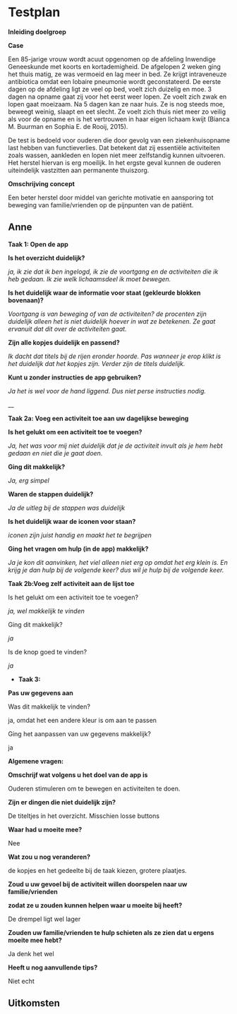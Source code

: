 # Testplan

**Inleiding doelgroep**

**Case**

Een 85-jarige vrouw wordt acuut opgenomen op de afdeling Inwendige Geneeskunde met koorts en kortademigheid. De afgelopen 2 weken ging het thuis matig, ze was vermoeid en lag meer in bed. Ze krijgt intraveneuze antibiotica omdat een lobaire pneumonie wordt geconstateerd. De eerste dagen op de afdeling ligt ze veel op bed, voelt zich duizelig en moe. 3 dagen na opname gaat zij voor het eerst weer lopen. Ze voelt zich zwak en lopen gaat moeizaam. Na 5 dagen kan ze naar huis. Ze is nog steeds moe, beweegt weinig, slaapt en eet slecht. Ze voelt zich thuis niet meer zo veilig als voor de  opname en is het vertrouwen in haar eigen lichaam kwijt \(Bianca M. Buurman en Sophia E. de Rooij, 2015\).

De test is bedoeld voor ouderen die door gevolg van een ziekenhuisopname last hebben van functieverlies. Dat betekent dat zij essentiële activiteiten zoals wassen, aankleden en lopen niet meer zelfstandig kunnen uitvoeren. Het herstel hiervan is erg moeilijk. In het ergste geval kunnen de ouderen uiteindelijk vastzitten aan permanente thuiszorg.

**Omschrijving concept**

Een beter herstel door middel van gerichte motivatie en aansporing tot beweging van familie/vrienden op de pijnpunten van de patiënt.

## Anne

**Taak 1: Open de app**

 **Is het overzicht duidelijk?**

 _ja, ik zie dat ik ben ingelogd, ik zie de voortgang en de activiteiten die ik heb gedaan. Ik zie welk lichaamsdeel ik moet bewegen._

 **Is het duidelijk waar de informatie voor staat \(gekleurde blokken bovenaan\)?**

 _Voortgang is van beweging of van de activiteiten? de procenten zijn duidelijk alleen het is niet duidelijk hoever in wat ze betekenen. Ze gaat ervanuit dat dit over de activiteiten gaat._

 **Zijn alle kopjes duidelijk en passend?**

 _Ik dacht dat titels bij de rijen eronder hoorde. Pas wanneer je erop klikt is het duidelijk dat het kopjes zijn. Verder zijn de titels duidelijk._

 **Kunt u zonder instructies de app gebruiken?**

 _Ja het is wel voor de hand liggend. Dus niet perse instructies nodig._

\_\_

**Taak 2a: Voeg een activiteit toe aan uw dagelijkse beweging**

 **Is het gelukt om een activiteit toe te voegen?**

_Ja, het was voor mij niet duidelijk dat je de activiteit invult als je hem hebt gedaan en niet die je gaat doen._ 

 **Ging dit makkelijk?** 

 _Ja, erg simpel_

 **Waren de stappen duidelijk?**

 _Ja de uitleg bij de stappen was duidelijk_

 **Is het duidelijk waar de iconen voor staan?**

 _iconen zijn juist handig en maakt het te begrijpen_ 

 **Ging het vragen om hulp \(in de app\) makkelijk?**

_Ja je kon dit aanvinken, het viel alleen niet erg op omdat het erg klein is. En krijg je dan hulp bij de volgende keer? dus wil je hulp bij de volgende keer._

**Taak 2b:Voeg zelf activiteit aan de lijst toe**

 Is het gelukt om een activiteit toe te voegen?

 _ja, wel makkelijk te vinden_

 Ging dit makkelijk? 

 _ja_

 Is de knop goed te vinden?

 _ja_

*   **Taak 3:**

  **Pas uw gegevens aan**

   Was dit makkelijk te vinden?

   ja, omdat het een andere kleur is om aan te passen

  Ging het aanpassen van uw gegevens makkelijk? 

   ja

  **Algemene vragen:**

  **Omschrijf wat volgens u het doel van de app is**

  Ouderen stimuleren om te bewegen en activiteiten te doen.

  **Zijn er dingen die niet duidelijk zijn?**

  De titeltjes in het overzicht. Misschien losse buttons

  **Waar had u moeite mee?**

  Nee

  **Wat zou u nog veranderen?**

  de kopjes en het gedeelte bij de taak kiezen, grotere plaatjes.

  **Zoud u uw gevoel bij de activiteit willen doorspelen naar uw familie/vrienden**

  **zodat ze u zouden kunnen helpen waar u moeite bij heeft?**

  De drempel ligt wel lager

  **Zouden uw familie/vrienden te hulp schieten als ze zien dat u ergens moeite mee hebt?**

  Ja denk het wel 

  **Heeft u nog aanvullende tips?**

  Niet echt  
  

## Uitkomsten

